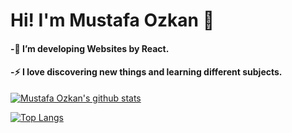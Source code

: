 # Hi! I'm Mustafa Ozkan 👋

#### -🔭 I’m developing Websites by React.
#### -⚡ I love discovering new things and learning different subjects.

[![Mustafa Ozkan's github stats](https://github-readme-stats.vercel.app/api?username=mustafaoezkan&count_private=true&show_icons=true&theme=radical&hide_rank=false)](https://github.com/mustafaoezkan/github-readme-stats)

[![Top Langs](https://github-readme-stats.vercel.app/api/top-langs/?username=mustafaoezkan)](https://github.com/mustafaoezkan/github-readme-stats)

